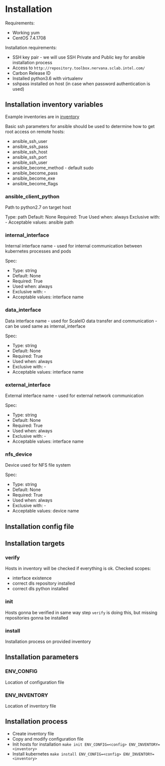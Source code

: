 # Installation

Requirements:
  * Working yum
  * CentOS 7.4.1708

Installation requirements:
  * SSH key pair - we will use SSH Private and Public key for ansible installation process
  * Access to `http://repository.toolbox.nervana.sclab.intel.com/`
  * Carbon Release ID
  * Installed python3.6 with virtualenv
  * sshpass installed on host (in case when password authentication is used)

## Installation inventory variables

Example inventories are in [inventory](inventory/)

Basic ssh parameters for ansible should be used to determine how to get root access on remote hosts:
* ansible_ssh_user
* ansible_ssh_pass
* ansible_ssh_host
* ansible_ssh_port
* ansible_ssh_user
* ansible_become_method - default sudo
* ansible_become_pass
* ansible_become_exe
* ansible_become_flags

### ansible_client_python
Path to python2.7 on target host

Type: path
Default: None
Required: True
Used when: always
Exclusive with: -
Acceptable values: ansible path

### internal_interface
Internal interface name - used for internal communication between kubernetes processes and pods

Spec:
* Type: string
* Default: None
* Required: True
* Used when: always
* Exclusive with: -
* Acceptable values: interface name

### data_interface
Data interface name - used for ScaleIO data transfer and communication - can be used same as internal_interface

Spec:
* Type: string
* Default: None
* Required: True
* Used when: always
* Exclusive with: -
* Acceptable values: interface name

### external_interface
External interface name - used for external network communication

Spec:
* Type: string
* Default: None
* Required: True
* Used when: always
* Exclusive with: -
* Acceptable values: interface name

### nfs_device
Device used for NFS file system

Spec:
* Type: string
* Default: None
* Required: True
* Used when: always
* Exclusive with: -
* Acceptable values: device name

## Installation config file
<TBD>

## Installation targets

### verify

Hosts in inventory will be checked if everything is ok. Checked scopes:
* interface existence
* correct dls repository installed
* correct dls python installed

### init

Hosts gonna be verified in same way step `verify` is doing this, but missing repositories gonna be installed

### install

Installation process on provided inventory

## Installation parameters

### ENV_CONFIG

Location of configuration file

### ENV_INVENTORY

Location of inventory file

## Installation process

* Create inventory file
* Copy and modify configuration file
* Init hosts for installation `make init ENV_CONFIG=<config> ENV_INVENTORY=<inventory>`
* Install kubernetes `make install ENV_CONFIG=<config> ENV_INVENTORY=<inventory>`
